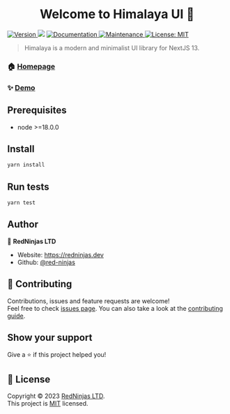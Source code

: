 <h1 align="center">Welcome to Himalaya UI 👋</h1>
<p>
  <a href="https://www.npmjs.com/package/himalaya-ui" target="_blank">
    <img alt="Version" src="https://img.shields.io/npm/v/himalaya-ui.svg">
  </a>
  <img src="https://img.shields.io/badge/node-%3E%3D18.0.0-blue.svg" />
  <a href="https://github.com/red-ninjas/himalaya-ui#readme" target="_blank">
    <img alt="Documentation" src="https://img.shields.io/badge/documentation-yes-brightgreen.svg" />
  </a>
  <a href="https://github.com/red-ninjas/himalaya-ui/graphs/commit-activity" target="_blank">
    <img alt="Maintenance" src="https://img.shields.io/badge/Maintained%3F-yes-green.svg" />
  </a>
  <a href="https://github.com/red-ninjas/himalaya-ui/blob/master/LICENSE" target="_blank">
    <img alt="License: MIT" src="https://img.shields.io/github/license/red-ninjas/himalaya-ui" />
  </a>
</p>

> Himalaya is a modern and minimalist UI library for NextJS 13.

### 🏠 [Homepage](https://himalaya-ui.com)

### ✨ [Demo](https://github.com/red-ninjas/landing-page)

## Prerequisites

- node >=18.0.0

## Install

```sh
yarn install
```

## Run tests

```sh
yarn test
```

## Author

👤 **RedNinjas LTD**

* Website: https://redninjas.dev
* Github: [@red-ninjas](https://github.com/red-ninjas)

## 🤝 Contributing

Contributions, issues and feature requests are welcome!<br />Feel free to check [issues page](https://github.com/red-ninjas/himalaya-ui/issues). You can also take a look at the [contributing guide](https://github.com/red-ninjas/himalaya-ui/blob/master/CONTRIBUTING.md).

## Show your support

Give a ⭐️ if this project helped you!

## 📝 License

Copyright © 2023 [RedNinjas LTD](https://github.com/red-ninjas).<br />
This project is [MIT](https://github.com/red-ninjas/himalaya-ui/blob/master/LICENSE) licensed.
